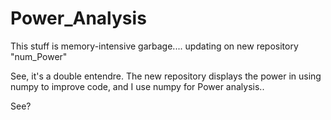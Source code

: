 # Power_Analysis

This stuff is memory-intensive garbage.... updating on new repository "num_Power"

See, it's a double entendre. The new repository displays the power in using numpy to improve code, and I use numpy for Power analysis..

See?
